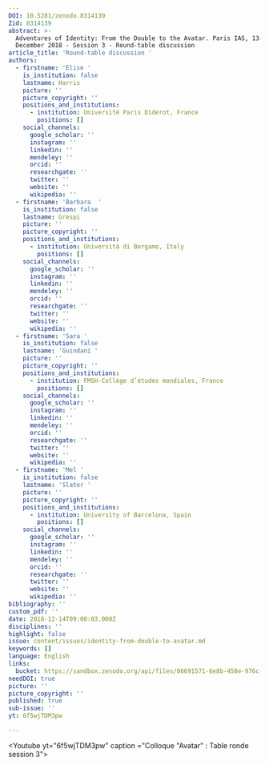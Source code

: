 ```yaml
---
DOI: 10.5281/zenodo.8314139
Zid: 8314139
abstract: >-
  Adventures of Identity: From the Double to the Avatar. Paris IAS, 13-14
  December 2018 - Session 3 - Round-table discussion
article_title: 'Round-table discussion '
authors:
  - firstname: 'Elise '
    is_institution: false
    lastname: Harris
    picture: ''
    picture_copyright: ''
    positions_and_institutions:
      - institution: Université Paris Diderot, France
        positions: []
    social_channels:
      google_scholar: ''
      instagram: ''
      linkedin: ''
      mendeley: ''
      orcid: ''
      researchgate: ''
      twitter: ''
      website: ''
      wikipedia: ''
  - firstname: 'Barbara  '
    is_institution: false
    lastname: Grespi
    picture: ''
    picture_copyright: ''
    positions_and_institutions:
      - institution: Università di Bergamo, Italy
        positions: []
    social_channels:
      google_scholar: ''
      instagram: ''
      linkedin: ''
      mendeley: ''
      orcid: ''
      researchgate: ''
      twitter: ''
      website: ''
      wikipedia: ''
  - firstname: 'Sara '
    is_institution: false
    lastname: 'Guindani '
    picture: ''
    picture_copyright: ''
    positions_and_institutions:
      - institution: FMSH-Collège d’études mondiales, France
        positions: []
    social_channels:
      google_scholar: ''
      instagram: ''
      linkedin: ''
      mendeley: ''
      orcid: ''
      researchgate: ''
      twitter: ''
      website: ''
      wikipedia: ''
  - firstname: 'Mel '
    is_institution: false
    lastname: 'Slater '
    picture: ''
    picture_copyright: ''
    positions_and_institutions:
      - institution: University of Barcelona, Spain
        positions: []
    social_channels:
      google_scholar: ''
      instagram: ''
      linkedin: ''
      mendeley: ''
      orcid: ''
      researchgate: ''
      twitter: ''
      website: ''
      wikipedia: ''
bibliography: ''
custom_pdf: ''
date: 2018-12-14T09:00:03.000Z
disciplines: ''
highlight: false
issue: content/issues/identity-from-double-to-avatar.md
keywords: []
language: English
links:
  bucket: https://sandbox.zenodo.org/api/files/06691571-6e8b-458e-976c-78d2ded6c1a0
needDOI: true
picture: ''
picture_copyright: ''
published: true
sub-issue: ''
yt: 6f5wjTDM3pw

---
```










<Youtube yt="6f5wjTDM3pw" caption ="Colloque "Avatar" : Table ronde session 3"></Youtube>